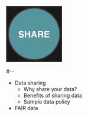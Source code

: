 <div class="splash">
<img src="img/data_lifecycle_share.png" width="30%" />
</div>

#--

- Data sharing
  - Why share your data? <!-- .element class="smaller" -->
  - Benefits of sharing data <!-- .element class="smaller" -->
  - Sample data policy <!-- .element class="smaller" -->
- FAIR data
